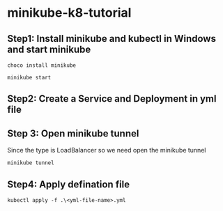 # minikube-k8-tutorial

## Step1: Install minikube and kubectl in Windows and start minikube
```
choco install minikube

```
```
minikube start 

```
## Step2: Create a Service and Deployment in yml file 

## Step 3: Open minikube tunnel  
Since the type is LoadBalancer so we need open the minikube tunnel
```
minikube tunnel
```

## Step4: Apply defination file
```
kubectl apply -f .\<yml-file-name>.yml 

```

